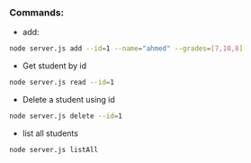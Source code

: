 ### Commands:
- add:

```bash
node server.js add --id=1 --name="ahmed" --grades=[7,10,8]
```

- Get student by id

```bash
node server.js read --id=1
```

- Delete a student using id

```bash
node server.js delete --id=1
```

- list all students

```bash
node server.js listAll
```

